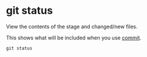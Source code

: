 # git status

View the contents of the stage and changed/new files.

This shows what will be included when you use [commit](../commit/).

	git status
